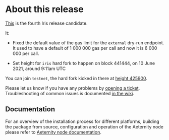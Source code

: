 # About this release

[This](https://github.com/aeternity/aeternity/releases/tag/v6.0.0-rc4) is the fourth Iris release candidate.

It:

* Fixed the default value of the gas limit for the `external` dry-run
  endpoint. It used to have a default of 1 000 000 gas per call and now it is
  6 000 000 per call.

* Set height for `iris` hard fork to happen on block 441444, on 10 June 2021,
  around 9:11am UTC

You can join `testnet`, the hard fork kicked in there at [height 425900](https://github.com/aeternity/aeternity/blob/v6.0.0-rc2/apps/aecore/src/aec_hard_forks.erl#L106).

Please let us know if you have any problems by [opening a ticket](https://github.com/aeternity/aeternity/issues).
Troubleshooting of common issues is documented [in the wiki](https://github.com/aeternity/aeternity/wiki/Troubleshooting).

## Documentation

For an overview of the installation process for different platforms,
building the package from source, configuration and operation of the Aeternity
node please refer to [Aeternity node documentation](https://docs.aeternity.io/).
